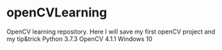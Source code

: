 # openCVLearning
OpenCV learning repository. Here I will save my first openCV project and my tip&amp;trick
Python 3.7.3
OpenCV 4.1.1
Windows 10
